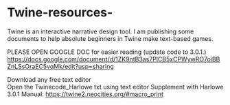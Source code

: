 # Twine-resources-
Twine is an interactive narrative design tool. I am publishing some documents to help absolute beginners in Twine make text-based games. 

PLEASE OPEN GOOGLE DOC for easier reading (update code to 3.0.1.)  
 https://docs.google.com/document/d/1ZK9ntB3as7PlCB5xCPWywRO7oiBBZnLSsOraEC5vqMk/edit?usp=sharing  

Download any free text editor  
Open the Twinecode_Harlowe txt using text editor
Supplement with Harlowe 3.0.1 Manual: https://twine2.neocities.org/#macro_print 
